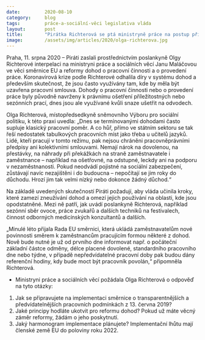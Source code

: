 ```yaml
---
date:         2020-08-10
category:     blog
tags:         práce-a-sociální-věci legislativa vláda
layout:       post
title:        "Pirátka Richterová se ptá ministryně práce na postup při řešení zneužívání pracovních dohod"
image:        /assets/img/articles/2020/olga-richterova.jpg
---  
```



 

Praha, 11. srpna 2020 – Piráti zaslali prostřednictvím poslankyně Olgy Richterové interpelaci na ministryni práce a sociálních věcí Janu Maláčovou ve věci směrnice EU a reformy dohod o pracovní činnosti a o provedení práce. Koronavirová krize podle Richterové odhalila díry v systému dohod a především skutečnost, že jsou často využívány tam, kde by měla být uzavřena pracovní smlouva. Dohody o pracovní činnosti nebo o provedení práce byly původně navrženy k právnímu ošetření příležitostných nebo sezónních prací, dnes jsou ale využívané kvůli snaze ušetřit na odvodech.

Olga Richterová, místopředsedkyně sněmovního Výboru pro sociální politiku, k této praxi uvedla: „Dnes se termínovanými dohodami často supluje klasický pracovní poměr. A co hůř, přímo ve státním sektoru se tak řeší nedostatek tabulkových pracovních míst jako třeba u učitelů jazyků. Lidé, kteří pracují v tomto režimu, pak nejsou chráněni pracovněprávními předpisy ani kolektivními smlouvami. Nemají nárok na dovolenou, na přestávky, na náhrady při překážkách na straně zaměstnavatele i zaměstnance – například na ošetřovné, na odstupné, leckdy ani na podporu v nezaměstnanosti. Pokud neodvádí pojistné na sociální zabezpečení, zůstávají navíc nezajištěni i do budoucna – nepočítají se jim roky do důchodu. Hrozí jim tak velmi nízký nebo dokonce žádný důchod.“

Na základě uvedených skutečností Piráti požadují, aby vláda učinila kroky, které zamezí zneužívání dohod a omezí jejich používání na oblasti, kde jsou opodstatněné. Mezi ně patří, jak uvádí poslankyně Richterová, například sezónní sběr ovoce, práce zvukařů a dalších techniků na festivalech, činnost odborných medicínských konzultantů a dalších. 

„Minulé léto přijala Rada EU směrnici, která ukládá zaměstnavatelům nové povinnosti směrem k zaměstnancům pracujícím formou některé z dohod. Nově bude nutné je už od prvního dne informovat např. o počáteční základní částce odměny, délce placené dovolené, standardního pracovního dne nebo týdne, v případě nepředvídatelné pracovní doby pak budou dány referenční hodiny, kdy bude moct být pracovník povolán,“ připomněla Richterová.

* Ministryni práce a sociálních věcí požádala Olga Richterová o odpověď na tyto otázky:

1. Jak se připravujete na implementaci směrnice o transparentnějších a předvídatelnějších pracovních podmínkách z 13. června 2019?
2. Jaké principy hodláte ukotvit pro reformu dohod? Pokud už máte věcný záměr reformy, žádám o jeho poskytnutí.
3. Jaký harmonogram implementace plánujete? Implementační lhůtu mají členské země EU do poloviny roku 2022.
